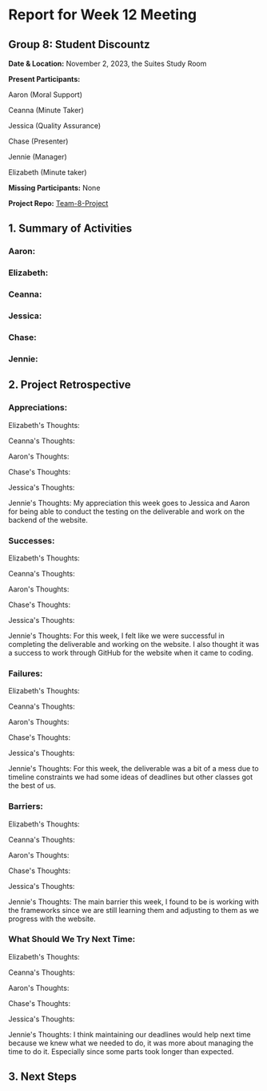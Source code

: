 # Report for Week 12 Meeting

## Group 8: Student Discountz

**Date & Location:** November 2, 2023, the Suites Study Room

**Present Participants:**

Aaron (Moral Support)

Ceanna (Minute Taker) 

Jessica (Quality Assurance)

Chase (Presenter)

Jennie (Manager)

Elizabeth (Minute taker)

**Missing Participants:** None 

**Project Repo:** [Team-8-Project](https://github.com/aaronr7734/team-8-project "Our Repository")

## 1. Summary of Activities

### **Aaron**:

### **Elizabeth**:

### **Ceanna**:

### **Jessica**:

### **Chase**:

### **Jennie**:


## 2. Project Retrospective

### **Appreciations**: 

   Elizabeth's Thoughts: 
   
   Ceanna's Thoughts: 

   Aaron's Thoughts:

   Chase's Thoughts: 
   
   Jessica's Thoughts:  
   
   Jennie's Thoughts: My appreciation this week goes to Jessica and Aaron for being able to conduct the testing on the deliverable and work on the backend of the website.

### **Successes**: 

   Elizabeth's Thoughts: 
   
   Ceanna's Thoughts: 

   
   Aaron's Thoughts: 

   
   Chase's Thoughts:

   
   Jessica's Thoughts: 

   
   Jennie's Thoughts: For this week, I felt like we were successful in completing the deliverable and working on the website. I also thought it was a success to work through GitHub for the website when it came to coding.  


### **Failures**: 

   Elizabeth's Thoughts: 

   
   Ceanna's Thoughts: 

   
   Aaron's Thoughts: 

   
   Chase's Thoughts: 
  
   
   Jessica's Thoughts: 

   
   Jennie's Thoughts: For this week, the deliverable was a bit of a mess due to timeline constraints we had some ideas of deadlines but other classes got the best of us.

   
### **Barriers**: 

   Elizabeth's Thoughts: 

   
   Ceanna's Thoughts: 

   
   Aaron's Thoughts: 

   
   Chase's Thoughts: 
  
   
   Jessica's Thoughts: 

   
   Jennie's Thoughts: The main barrier this week, I found to be is working with the frameworks since we are still learning them and adjusting to them as we progress with the website.

  
### **What Should We Try Next Time**: 

   Elizabeth's Thoughts: 

   
   Ceanna's Thoughts: 

   
   Aaron's Thoughts: 

   
   Chase's Thoughts: 
  
   
   Jessica's Thoughts: 

   
   Jennie's Thoughts: I think maintaining our deadlines would help next time because we knew what we needed to do, it was more about managing the time to do it. Especially since some parts took longer than expected.
   
   
## 3. Next Steps


